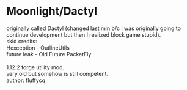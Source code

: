 # Moonlight/Dactyl
originally called Dactyl (changed last min b/c i was originally going to continue development but then I realized block game stupid).<br>
skid credits:<br> Hexception - OutlineUtils<br> future leak - Old Future PacketFly<br><br>
1.12.2 forge utility mod.<br>
very old but somehow is still competent.<br>
author: fluffycq<br>
